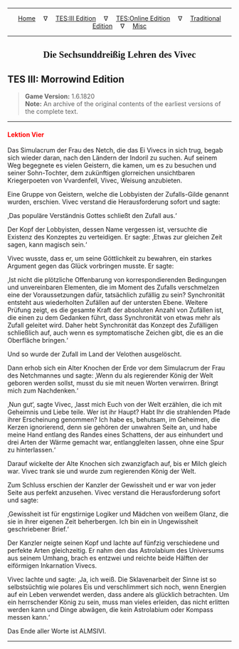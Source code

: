 
---

<!-- Jekyll Page Links -->

<center>
<a href="../../../../index.html">Home</a>
&emsp;&nabla;&emsp;
<a href="../../../index-tes3.html">TES:III Edition</a>
&emsp;&nabla;&emsp;
<a href="../../../index-teso.html">TES:Online Edition</a>
&emsp;&nabla;&emsp;
<a href="../../../index-traditional.html">Traditional Edition</a>
&emsp;&nabla;&emsp;
<a href="../../../index-misc.html">Misc</a>
</center>

<!-- Markdown Body Below: -->

---

<center>
<h2><span style="font-family:Georgia">Die Sechsunddreißig Lehren des Vivec</span></h2>
</center>

## TES III: Morrowind Edition

> __Game Version:__ 1.6.1820\
> __Note:__ An archive of the original contents of the earliest versions of the complete text.

---

#### <span style="color:red">Lektion Vier</span>

Das Simulacrum der Frau des Netch, die das Ei Vivecs in sich trug, begab sich wieder daran, nach den Ländern der Indoril zu suchen. Auf seinem Weg begegnete es vielen Geistern, die kamen, um es zu besuchen und seiner Sohn-Tochter, dem zukünftigen glorreichen unsichtbaren Kriegerpoeten von Vvardenfell, Vivec, Weisung anzubieten.

Eine Gruppe von Geistern, welche die Lobbyisten der Zufalls-Gilde genannt wurden, erschien. Vivec verstand die Herausforderung sofort und sagte:

‚Das populäre Verständnis Gottes schließt den Zufall aus.‘

Der Kopf der Lobbyisten, dessen Name vergessen ist, versuchte die Existenz des Konzeptes zu verteidigen. Er sagte: ‚Etwas zur gleichen Zeit sagen, kann magisch sein.‘

Vivec wusste, dass er, um seine Göttlichkeit zu bewahren, ein starkes Argument gegen das Glück vorbringen musste. Er sagte:

‚Ist nicht die plötzliche Offenbarung von korrespondierenden Bedingungen und unvereinbaren Elementen, die im Moment des Zufalls verschmelzen eine der Voraussetzungen dafür, tatsächlich zufällig zu sein? Synchronität entsteht aus wiederholten Zufällen auf der untersten Ebene. Weitere Prüfung zeigt, es die gesamte Kraft der absoluten Anzahl von Zufällen ist, die einen zu dem Gedanken führt, dass Synchronität von etwas mehr als Zufall geleitet wird. Daher hebt Synchronität das Konzept des Zufälligen schließlich auf, auch wenn es symptomatische Zeichen gibt, die es an die Oberfläche bringen.‘

Und so wurde der Zufall im Land der Velothen ausgelöscht.

Dann erhob sich ein Alter Knochen der Erde vor dem Simulacrum der Frau des Netchmannes und sagte: ‚Wenn du als regierender König der Welt geboren werden sollst, musst du sie mit neuen Worten verwirren. Bringt mich zum Nachdenken.‘

‚Nun gut‘, sagte Vivec, ‚lasst mich Euch von der Welt erzählen, die ich mit Geheimnis und Liebe teile. Wer ist ihr Haupt? Habt Ihr die strahlenden Pfade ihrer Erscheinung genommen? Ich habe es, behutsam, im Geheimen, die Kerzen ignorierend, denn sie gehören der unwahren Seite an, und habe meine Hand entlang des Randes eines Schattens, der aus einhundert und drei Arten der Wärme gemacht war, entlanggleiten lassen, ohne eine Spur zu hinterlassen.‘

Darauf wickelte der Alte Knochen sich zwanzigfach auf, bis er Milch gleich war. Vivec trank sie und wurde zum regierenden König der Welt.

Zum Schluss erschien der Kanzler der Gewissheit und er war von jeder Seite aus perfekt anzusehen. Vivec verstand die Herausforderung sofort und sagte:

‚Gewissheit ist für engstirnige Logiker und Mädchen von weißem Glanz, die sie in ihrer eigenen Zeit beherbergen. Ich bin ein in Ungewissheit geschriebener Brief.‘

Der Kanzler neigte seinen Kopf und lachte auf fünfzig verschiedene und perfekte Arten gleichzeitig. Er nahm den das Astrolabium des Universums aus seinem Umhang, brach es entzwei und reichte beide Hälften der eiförmigen Inkarnation Vivecs.

Vivec lachte und sagte: ‚Ja, ich weiß. Die Sklavenarbeit der Sinne ist so selbstsüchtig wie polares Eis und verschlimmert sich noch, wenn Energien auf ein Leben verwendet werden, dass andere als glücklich betrachten. Um ein herrschender König zu sein, muss man vieles erleiden, das nicht erlitten werden kann und Dinge abwägen, die kein Astrolabium oder Kompass messen kann.‘

Das Ende aller Worte ist ALMSIVI.

---
